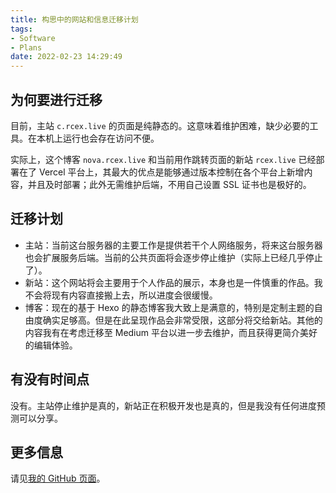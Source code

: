 ```yaml
---
title: 构思中的网站和信息迁移计划
tags: 
- Software
- Plans
date: 2022-02-23 14:29:49
---
```


## 为何要进行迁移
<!-- more -->
目前，主站 `c.rcex.live` 的页面是纯静态的。这意味着维护困难，缺少必要的工具。在本机上运行也会存在访问不便。

实际上，这个博客 `nova.rcex.live` 和当前用作跳转页面的新站 `rcex.live` 已经部署在了 Vercel 平台上，其最大的优点是能够通过版本控制在各个平台上新增内容，并且及时部署；此外无需维护后端，不用自己设置 SSL 证书也是极好的。

## 迁移计划

- 主站：当前这台服务器的主要工作是提供若干个人网络服务，将来这台服务器也会扩展服务后端。当前的公共页面将会逐步停止维护（实际上已经几乎停止了）。
- 新站：这个网站将会主要用于个人作品的展示，本身也是一件慎重的作品。我不会将现有内容直接搬上去，所以进度会很缓慢。
- 博客：现在的基于 Hexo 的静态博客我大致上是满意的，特别是定制主题的自由度确实足够高。但是在此呈现作品会非常受限，这部分将交给新站。其他的内容我有在考虑迁移至 Medium 平台以进一步去维护，而且获得更简介美好的编辑体验。

## 有没有时间点

没有。主站停止维护是真的，新站正在积极开发也是真的，但是我没有任何进度预测可以分享。

## 更多信息

请见[我的 GitHub 页面](https://github.com/StevenRCE0)。

